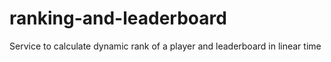 # ranking-and-leaderboard
Service to calculate dynamic rank of a player and leaderboard in linear time
